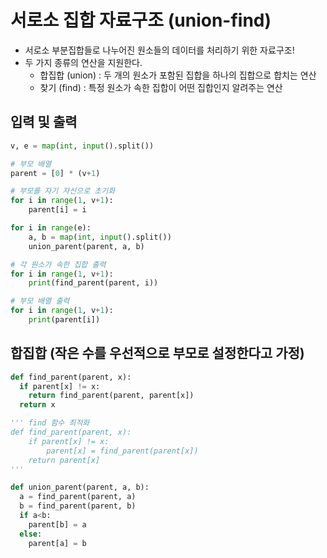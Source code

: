 # 서로소 집합 자료구조 (union-find)
- 서로소 부분집합들로 나누어진 원소들의 데이터를 처리하기 위한 자료구조!
- 두 가지 종류의 연산을 지원한다.
  - 합집합 (union) : 두 개의 원소가 포함된 집합을 하나의 집합으로 합치는 연산
  - 찾기 (find) : 특정 원소가 속한 집합이 어떤 집합인지 알려주는 연산


## 입력 및 출력
```python
v, e = map(int, input().split())

# 부모 배열
parent = [0] * (v+1)

# 부모를 자기 자신으로 초기화
for i in range(1, v+1):
    parent[i] = i

for i in range(e):
    a, b = map(int, input().split())
    union_parent(parent, a, b)

# 각 원소가 속한 집합 출력
for i in range(1, v+1):
    print(find_parent(parent, i))

# 부모 배열 출력
for i in range(1, v+1):
    print(parent[i])
```


## 합집합 (작은 수를 우선적으로 부모로 설정한다고 가정)
```python
def find_parent(parent, x):
  if parent[x] != x:
    return find_parent(parent, parent[x])
  return x

''' find 함수 최적화
def find_parent(parent, x):
    if parent[x] != x: 
        parent[x] = find_parent(parent[x])
    return parent[x]
'''

def union_parent(parent, a, b):
  a = find_parent(parent, a)
  b = find_parent(parent, b)
  if a<b:
    parent[b] = a
  else:
    parent[a] = b
```
